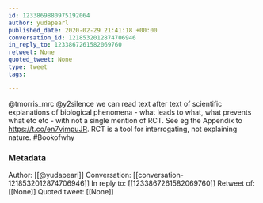 ```yaml
---
id: 1233869880975192064
author: yudapearl
published_date: 2020-02-29 21:41:18 +00:00
conversation_id: 1218532012874706946
in_reply_to: 1233867261582069760
retweet: None
quoted_tweet: None
type: tweet
tags:

---
```


@tmorris_mrc @y2silence we can read text after text of scientific explanations of  biological phenomena - what leads to what, what prevents what etc etc - with not a single mention of RCT. See eg the Appendix to  https://t.co/en7vjmpuJR. RCT is a tool for interrogating, not explaining nature. #Bookofwhy

### Metadata

Author: [[@yudapearl]]
Conversation: [[conversation-1218532012874706946]]
In reply to: [[1233867261582069760]]
Retweet of: [[None]]
Quoted tweet: [[None]]
